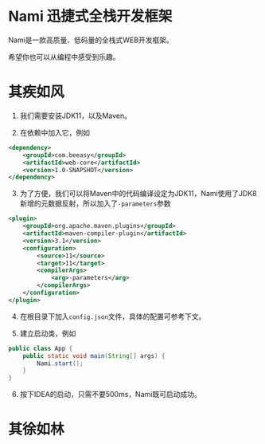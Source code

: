 # Nami 迅捷式全栈开发框架

Nami是一款高质量、低码量的全栈式WEB开发框架。

希望你也可以从编程中感受到乐趣。

# 其疾如风

1. 我们需要安装JDK11，以及Maven。

2. 在依赖中加入它，例如
```xml
<dependency>
    <groupId>com.beeasy</groupId>
    <artifactId>web-core</artifactId>
    <version>1.0-SNAPSHOT</version>
</dependency>
```

3. 为了方便，我们可以将Maven中的代码编译设定为JDK11，Nami使用了JDK8新增的元数据反射，所以加入了`-parameters`参数
```xml
<plugin>
    <groupId>org.apache.maven.plugins</groupId>
    <artifactId>maven-compiler-plugin</artifactId>
    <version>3.1</version>
    <configuration>
        <source>11</source>
        <target>11</target>
        <compilerArgs>
            <arg>-parameters</arg>
        </compilerArgs>
    </configuration>
</plugin>
```

4. 在根目录下加入`config.json`文件，具体的配置可参考下文。

5. 建立启动类，例如
```java
public class App {
    public static void main(String[] args) {
        Nami.start();
    }
}
```

6. 按下IDEA的启动，只需不要500ms，Nami既可启动成功。

# 其徐如林